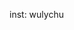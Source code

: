 inst: wulychu

<!---
wulyni/wulyni is a ✨ special ✨ repository because its `README.md` (this file) appears on your GitHub profile.
You can click the Preview link to take a look at your changes.
--->
